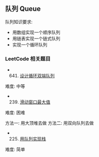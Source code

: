 ## 队列 Queue

队列知识要求:

* 用数组实现一个顺序队列
* 用链表实现一个链式队列
* 实现一个循环队列


### LeetCode 相关题目

* 641. [设计循环双端队列](https://leetcode-cn.com/problems/design-circular-deque/)
    
难度: 中等

* 239. [滑动窗口最大值](https://leetcode-cn.com/problems/sliding-window-maximum/)
    
难度: 困难

方法一: 用大顶堆去做
方法二: 用双向队列去做

* 225. [用队列实现栈](https://leetcode-cn.com/problems/implement-stack-using-queues/)
    
难度: 简单